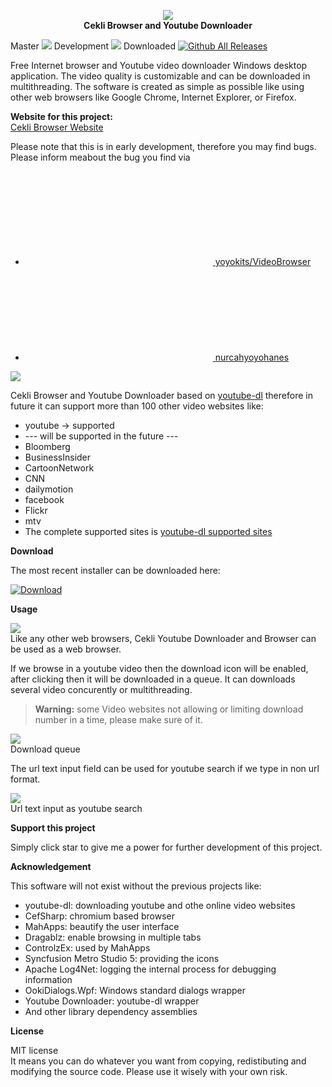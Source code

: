 <p align="center">
   <img src="https://yoyokits.github.io/VideoBrowser/assets/images/cekli-logo.png"><br/>
   <strong>Cekli Browser and Youtube Downloader</strong>
</p>

Master <img src="https://dev.azure.com/cekli/cekli/_apis/build/status/yoyokits.VideoBrowser?branchName=master"> 
Development <img src="https://dev.azure.com/cekli/cekli/_apis/build/status/yoyokits.VideoBrowser?branchName=development"> 
Downloaded [![Github All Releases](https://img.shields.io/github/downloads/yoyokits/VideoBrowser/total.svg)]()

Free Internet browser and Youtube video downloader Windows desktop application.
The video quality is customizable and can be downloaded in multithreading.
The software is created as simple as possible like using other web browsers like Google Chrome, Internet Explorer, or Firefox.

**Website for this project:**<br/>
[Cekli Browser Website][cekli-website]

Please note that this is in early development, therefore you may find bugs. Please inform meabout the bug you find via 

<ul class="social-media-list"><li><a href="https://github.com/yoyokits/VideoBrowser"><svg class="svg-icon"><use xlink:href="https://yoyokits.github.io/VideoBrowser/assets/minima-social-icons.svg#github"></use></svg> <span class="username">yoyokits/VideoBrowser</span></a></li><li><a href="https://www.twitter.com/nurcahyoyohanes"><svg class="svg-icon"><use xlink:href="https://yoyokits.github.io/VideoBrowser/assets/minima-social-icons.svg#twitter"></use></svg>  <span class="username">nurcahyoyohanes</span></a></li></ul>

<img src="https://yoyokits.github.io/VideoBrowser/assets/images/v0.1.3/CekliVideoBrowserDownload.gif"><br/>

Cekli Browser and Youtube Downloader based on [youtube-dl][youtube-dl] therefore in future it can support more than 100 other video websites like:
* youtube -> supported
* --- will be supported in the future ---
*  Bloomberg
*  BusinessInsider
*  CartoonNetwork
*  CNN
*  dailymotion
*  facebook
*  Flickr
*  mtv
* The complete supported sites is [youtube-dl supported sites][youtube-dl-supported-sites]

**Download**

The most recent installer can be downloaded here:

[![Download](https://yoyokits.github.io/VideoBrowser/assets/images/Download.jpg)](https://github.com/yoyokits/VideoBrowser/releases/latest)

**Usage**

<img src="https://yoyokits.github.io/VideoBrowser/assets/images//v0.1.3/CekliVideoBrowserMoveBrowserTabToNewWIndow.gif"><br/>
Like any other web browsers, Cekli Youtube Downloader and Browser can be used as a web browser.

If we browse in a youtube video then the download icon will be enabled, after clicking then it will be downloaded in a queue.
It can downloads several video concurently or multithreading.

> **Warning:** some Video websites not allowing or limiting download number in a time, please make sure of it.

<img src="https://yoyokits.github.io/VideoBrowser/assets/images/0.1.2/CekliVideoBrowserDownloadScreenShot.jpg"><br/>
Download queue

The url text input field can be used for youtube search if we type in non url format.

<img src="https://yoyokits.github.io/VideoBrowser/assets/images/0.1.2/CekliVideoBrowserYoutubeSearchScreenShot.jpg"><br/>
Url text input as youtube search

**Support this project**

Simply click star to give me a power for further development of this project.

**Acknowledgement**

This software will not exist without the previous projects like:
<ul>
  <li>youtube-dl: downloading youtube and othe online video websites</li>
  <li>CefSharp: chromium based browser</li>
  <li>MahApps: beautify the user interface</li>
  <li>Dragablz: enable browsing in multiple tabs</li>
  <li>ControlzEx: used by MahApps</li>
  <li>Syncfusion Metro Studio 5: providing the icons</li>
  <li>Apache Log4Net: logging the internal process for debugging information</li>
  <li>OokiDialogs.Wpf: Windows standard dialogs wrapper</li>
  <li>Youtube Downloader: youtube-dl wrapper</li>
  <li>And other library dependency assemblies</li>
</ul>

**License**

MIT license<br/>
It means you can do whatever you want from copying, redistibuting and  modifying the source code.
Please use it wisely with your own risk.

[cekli-website]: https://yoyokits.github.io/VideoBrowser/
[youtube-dl]: http://ytdl-org.github.io/youtube-dl/
[youtube-dl-supported-sites]: https://ytdl-org.github.io/youtube-dl/supportedsites.html

